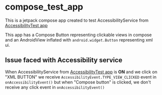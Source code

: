 ﻿# compose_test_app

This is a jetpack compose app created to test AccessibilityService from [AccessibilityTest app](https://github.com/NehaMadiwal/accessibility_test)

This app has a Compose Button representing clickable views in compose and an AndroidView inflated with `android.widget.Button` representing xml ui. 

<h2>Issue faced with Accessibility service </h2>

When AccessibilityService from [AccessibilityTest app](https://github.com/NehaMadiwal/accessibility_test) is **ON** and we click on "XML BUTTON" we receive `AccessibilityEvent.TYPE_VIEW_CLICKED` event in `onAccessibilityEvent()` but when "Compose button" is clicked, we don't receive any click event in `onAccessibilityEvent()`

